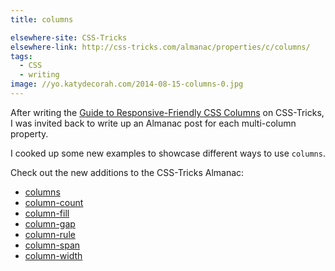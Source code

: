 ```yaml
---
title: columns

elsewhere-site: CSS-Tricks
elsewhere-link: http://css-tricks.com/almanac/properties/c/columns/
tags:
  - CSS
  - writing
image: //yo.katydecorah.com/2014-08-15-columns-0.jpg
---
```


After writing the [Guide to Responsive-Friendly CSS Columns](http://css-tricks.com/guide-responsive-friendly-css-columns/) on CSS-Tricks, I was invited back to write up an Almanac post for each multi-column property.

I cooked up some new examples to showcase different ways to use `columns`.

Check out the new additions to the CSS-Tricks Almanac:

- [columns](http://css-tricks.com/almanac/properties/c/columns)
- [column-count](http://css-tricks.com/almanac/properties/c/column-count)
- [column-fill](http://css-tricks.com/almanac/properties/c/column-fill)
- [column-gap](http://css-tricks.com/almanac/properties/c/column-gap)
- [column-rule](http://css-tricks.com/almanac/properties/c/column-rule)
- [column-span](http://css-tricks.com/almanac/properties/c/column-span)
- [column-width](http://css-tricks.com/almanac/properties/c/column-width)

